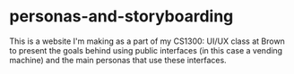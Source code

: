# personas-and-storyboarding
This is a website I'm making as a part of my CS1300: UI/UX class at Brown to present the goals behind using public interfaces (in this case a vending machine) and the main personas that use these interfaces.
